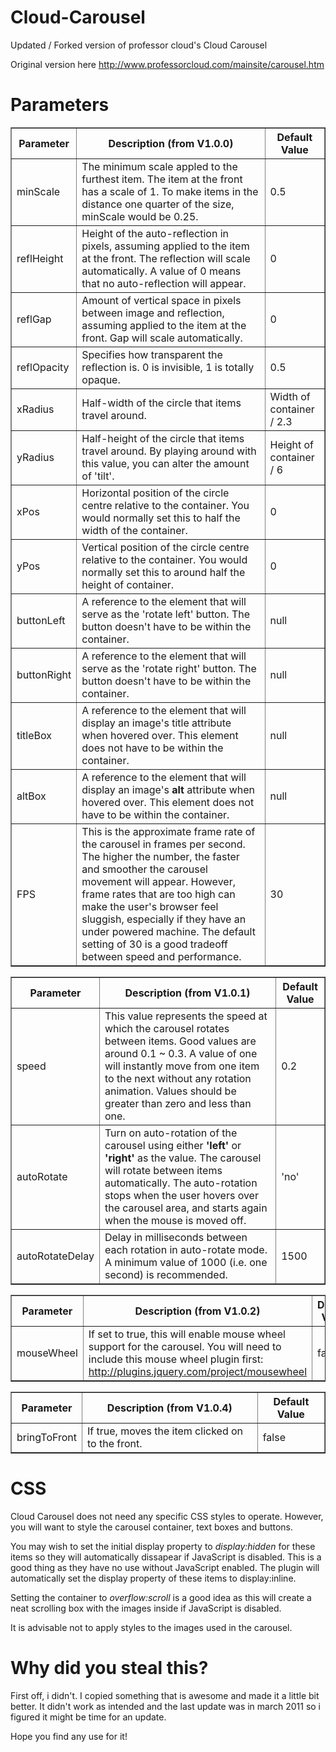 Cloud-Carousel
==============

Updated / Forked version of professor cloud's Cloud Carousel

Original version here http://www.professorcloud.com/mainsite/carousel.htm

Parameters
=============
<table width="100%" border="1" cellpadding="2">
  <tbody><tr>
    <th>Parameter</th>
    <th>Description (from V1.0.0)</th>
    <th>Default Value</th>
  </tr>
  <tr>
    <td>minScale</td>
    <td>The minimum scale appled to the furthest item. The item at the front has a scale of 1. To make items in the distance one quarter of the size, minScale would be 0.25.</td>
    <td class="noWrap">0.5</td>
  </tr>
  <tr>
    <td>reflHeight</td>
    <td>Height of the auto-reflection in pixels, assuming applied to the item at the front. The reflection will scale automatically. A value of 0 means that no auto-reflection will appear.</td>
    <td>0</td>
  </tr>
  <tr>
    <td>reflGap</td>
    <td>Amount of vertical space in pixels between image and reflection, assuming applied to the item at the front. Gap will scale automatically.</td>
    <td>0</td>
  </tr>
  <tr>
    <td>reflOpacity</td>
    <td>Specifies how transparent the reflection is. 0 is invisible, 1 is totally opaque.</td>
    <td>0.5</td>
  </tr>
   <tr>
    <td>xRadius</td>
    <td>Half-width of the circle that items travel around.</td>
    <td class="noWrap">Width of container / 2.3</td>
  </tr>
  <tr>
    <td>yRadius</td>
    <td>Half-height of the circle that items travel around. By playing around with this value, you can alter the amount of 'tilt'.</td>
    <td>Height of container / 6</td>
  </tr>
  <tr>
    <td>xPos</td>
    <td>Horizontal position of the circle centre relative to the container. You would normally set this to half the width of the container.</td>
    <td>0</td>
  </tr>
  <tr>
    <td>yPos</td>
    <td>Vertical position of the circle centre relative to the container. You would normally set this to around half the height of container.</td>
    <td>0</td>
  </tr>
   <tr>
    <td>buttonLeft</td>
    <td>A reference to the element that will serve as the 'rotate left' button. The button doesn't have to be within the container.</td>
    <td>null</td>
  </tr>
   <tr>
    <td>buttonRight</td>
    <td>A reference to the element that will serve as the 'rotate right' button. The button doesn't have to be within the container.</td>
    <td>null</td>
  </tr>
   <tr>
    <td>titleBox</td>
    <td>A reference to the element that will display an image's title attribute when hovered over. This element does not have to be within the container.</td>
    <td>null</td>
   </tr>
   <tr>
    <td>altBox</td>
    <td>A reference to the element that will display an image's <strong>alt</strong> attribute when hovered over. This element does not have to be within the container.</td>
    <td>null</td>
  </tr>
  
  <tr>
    <td>FPS</td>
    <td>This is the approximate frame rate of the carousel in frames per second. The higher the number, the faster and smoother the carousel movement will appear. However, frame rates that are too high can make the user's browser feel sluggish, especially if they have an under powered machine. The default setting of 30 is a good tradeoff between speed and performance.
      </td>
    <td>30</td>
  </tr>
  
</tbody></table>

<table width="100%" border="1" cellpadding="2">
  <tbody><tr>
    <th>Parameter</th>
    <th>Description (from V1.0.1)</th>
    <th>Default Value</th>
  </tr>
  
  <tr>
    <td>speed</td>
    <td>This value represents the speed at which the carousel rotates between items. Good values are around 0.1 ~ 0.3. A value of one will instantly move from one item to the next without any rotation animation. Values should be greater than zero and less than one.</td>
    <td class="noWrap">0.2</td>
  </tr>
  <tr>
    <td>autoRotate</td>
    <td>Turn on auto-rotation of the carousel using either <strong>'left'</strong> or <strong>'right'</strong> as the value. The carousel will rotate between items automatically. The auto-rotation stops when the user hovers over the carousel area, and starts again when the mouse is moved off.</td>
    <td class="noWrap">'no'</td>
  </tr>
  <tr>
    <td>autoRotateDelay</td>
    <td>Delay in milliseconds between each rotation in auto-rotate mode. A minimum value of 1000 (i.e. one second) is recommended.</td>
    <td class="noWrap">1500  </td>
  </tr>

  
</tbody></table>

<table width="100%" border="1" cellpadding="2">
  <tbody><tr>
    <th>Parameter</th>
    <th>Description (from V1.0.2)</th>
    <th>Default Value</th>
  </tr>
  
  <tr>
    <td>mouseWheel</td>
    <td>If set to true, this will enable mouse wheel support for the carousel. You will need to include this mouse wheel plugin first:   <a href="http://plugins.jquery.com/project/mousewheel">http://plugins.jquery.com/project/mousewheel</a></td>
    <td class="noWrap">false</td>
  </tr>
  
</tbody></table>

<table width="100%" border="1" cellpadding="2">
  <tbody><tr>
    <th>Parameter</th>
    <th>Description (from V1.0.4)</th>
    <th>Default Value</th>
  </tr>
  
  <tr>
    <td>bringToFront</td>
    <td>If true, moves the item clicked on to the front.<a href="http://plugins.jquery.com/project/mousewheel"></a></td>
    <td class="noWrap">false</td>
  </tr>
  
</tbody></table>

CSS
=============
Cloud Carousel does not need any specific CSS styles to operate. However, you will want to style the carousel container, text boxes and buttons.

You may wish to set the initial display property to *display:hidden* for these items so they will automatically dissapear if JavaScript is disabled. This is a good thing as they have no use without JavaScript enabled. The plugin will automatically set the display property of these items to display:inline.

Setting the container to *overflow:scroll* is a good idea as this will create a neat scrolling box with the images inside if JavaScript is disabled.

It is advisable not to apply styles to the images used in the carousel.

Why did you steal this?
=============
First off, i didn't.
I copied something that is awesome and made it a little bit better.
It didn't work as intended and the last update was in march 2011 so i figured it might be time for an update.

Hope you find any use for it!